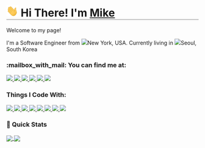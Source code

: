 ### <h1 style="border-bottom: 1px solid gray"><img src="https://raw.githubusercontent.com/ABSphreak/ABSphreak/master/gifs/Hi.gif" height="30px" style="max-width: 100%; display: inline-block;" data-target="animated-image.originalImage"> Hi There! I'm <a href="https://github.com/mike-mendez/" rel="nofollow">Mike</a></h1>

<p>Welcome to my page!</p>
<p>I'm a Software Engineer from <img src="https://user-images.githubusercontent.com/98223250/196309482-dfae9330-8062-412e-99c5-6087be9e8bc1.png" width="15">New York, USA. Currently living in <img src="https://user-images.githubusercontent.com/98223250/196309377-724dc77f-a596-4e7f-9ae8-b0e02c8ab215.png" width="15">Seoul, South Korea</p>

<h3>:mailbox_with_mail: You can find me at:</h3>

<a href="https://www.linkedin.com/in/mendez-mike/" rel="nofollow">
<img src="https://img.shields.io/badge/Mike_Mendez-0077B5?style=flat-square-for-the-badge&logo=linkedin&logoColor=white"/>
</a>
 
<a href="https://www.instagram.com/mike.mendez__/" rel="nofollow">
<img src="https://img.shields.io/badge/mike.mendez__-E4405F?style=flat-square-for-the-badge&logo=instagram&logoColor=white"/>
</a>
 
<a href="https://github.com/mike-mendez/" rel="nofollow">
<img src="https://img.shields.io/badge/GitHub-100000?style=flat-square-for-the-badge&logo=github&logoColor=white"/>
</a>
 
<a href="https://dev.to/mikemendez/" rel="nofollow">
<img src="https://img.shields.io/badge/@mikemendez-0A0A0A?style=flat-square-for-the-badge&logo=devdotto&logoColor=white"/>
</a>

<a href="https://discord.com/users/654143796375977995" rel="nofollow">
<img src="https://img.shields.io/badge/Discord-5865F2?style=flat-square-for-the-badge&logo=discord&logoColor=white"/>
</a>

<a href="mailto:mikemendez12328@gmail.com" rel="nofollow">
<img src="https://img.shields.io/badge/Gmail-D14836?style=flat-square-for-the-badge&logo=gmail&logoColor=white"/>
</a>

<h3>Things I Code With:</h3>

<a target="_blank" href="https://img.shields.io/badge/HTML5-E34F26?style=flat-square-for-the-badge&logo=html5&logoColor=white" rel="noopener noreferrer nofollow">
<img src="https://img.shields.io/badge/HTML5-E34F26?style=flat-square-for-the-badge&logo=html5&logoColor=white"/>
</a>

<a target="_blank" href="https://img.shields.io/badge/CSS3-1572B6?style=flat-square-for-the-badge&logo=css3&logoColor=white" rel="noopener noreferrer nofollow">
<img src="https://img.shields.io/badge/CSS3-1572B6?style=flat-square-for-the-badge&logo=css3&logoColor=white"/>
</a>

<a target="_blank" href="https://img.shields.io/badge/JavaScript-323330?style=flat-square-for-the-badge&logo=javascript&logoColor=white" rel="noopener noreferrer nofollow">
<img src="https://img.shields.io/badge/JavaScript-323330?style=flat-square-for-the-badge&logo=javascript&logoColor=F7DF1E"/>
</a>

<a target="_blank" href="https://img.shields.io/badge/PHP-777BB4?style=for-the-badge&logo=php&logoColor=white" rel="noopener noreferrer nofollow">
<img src="https://img.shields.io/badge/PHP-777BB4?style=flat-square-for-the-badge&logo=php&logoColor=white"/>
</a>

<a target="_blank" href="https://img.shields.io/badge/MySQL-005C84?style=for-the-badge&logo=mysql&logoColor=white" rel="noopener noreferrer nofollow">
<img src="https://img.shields.io/badge/MySQL-005C84?style=flat-square-for-the-badge&logo=mysql&logoColor=white"/>
</a>

<a target="_blank" href="https://img.shields.io/badge/Docker-2CA5E0?style=for-the-badge&logo=docker&logoColor=white" rel="noopener noreferrer nofollow">
<img src="https://img.shields.io/badge/Docker-2CA5E0?style=flat-square-for-the-badge&logo=docker&logoColor=white"/>
</a>

<a target="_blank" href="https://img.shields.io/badge/Git-E44C30?style=for-the-badge&logo=git&logoColor=white" rel="noopener noreferrer nofollow">
<img src="https://img.shields.io/badge/Git-E44C30?style=flat-square-for-the-badge&logo=git&logoColor=white"/>
</a>

<a target="_blank" href="https://img.shields.io/badge/Brave-FF1B2D?style=for-the-badge&logo=Brave&logoColor=white" rel="noopener noreferrer nofollow">
<img src="https://img.shields.io/badge/Brave-FF1B2D?style=flat-square-for-the-badge&logo=brave&logoColor=white"/>
</a>

<h3>🚀 Quick Stats</h3>

<a target="_blank" href="https://github-readme-stats.vercel.app/api?username=mike-mendez&show_icons=true&bg_color=310,355c7d,6c5b7b,c06c84&title_color=fff&text_color=fff&icon_color=fff">
<img align="center" src="https://github-readme-stats.vercel.app/api?username=mike-mendez&show_icons=true&bg_color=310,355c7d,6c5b7b,c06c84&title_color=fff&text_color=fff&icon_color=fff" width="420"/>
</a>
<a target="_blank" href="https://github-readme-stats.vercel.app/api/top-langs/?username=mike-mendez&show_icons=true&bg_color=50,355c7d,6c5b7b,c06c84&title_color=fff&text_color=fff&icon_color=fff&layout=compact">
<img align="center" src="https://github-readme-stats.vercel.app/api/top-langs/?username=mike-mendez&show_icons=true&bg_color=50,355c7d,6c5b7b,c06c84&title_color=fff&text_color=fff&icon_color=fff&layout=compact" width="350"/>
</a>

<!--
**mike-mendez/mike-mendez** is a ✨ _special_ ✨ repository because its `README.md` (this file) appears on your GitHub profile.

Here are some ideas to get you started:

- 🔭 I’m currently working on ...
- 🌱 I’m currently learning ...
- 👯 I’m looking to collaborate on ...
- 🤔 I’m looking for help with ...
- 💬 Ask me about ...
- 📫 How to reach me: ...
- 😄 Pronouns: ...
- ⚡ Fun fact: ...
-->
